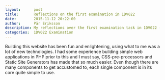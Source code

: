 ```yaml
---
layout:      post
title:       Reflections on the first examination in 1DV022
date:        2015-11-12 20:22:00
author:      Pär Eriksson
description: My reflections over the first examination task in 1DV022 - Client-based web programming.
categories:  1DV022 Examination
---
```

Building this website has been fun and enlightening, using what to me was a lot of new technologies. I had some 
experience building simple web applications in PHP prior to this and I must say, CSS-pre-processors and Static Site 
Generators has made that so much easier. Even though there are many components to get accustomed to, each single component 
is in its core quite simple to use.

